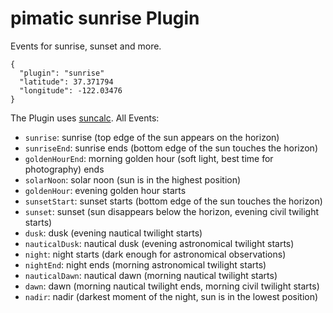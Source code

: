 pimatic sunrise Plugin
=======================

Events for sunrise, sunset and more.

    {
      "plugin": "sunrise"
      "latitude": 37.371794
      "longitude": -122.03476
    }

The Plugin uses [suncalc](https://github.com/mourner/suncalc). All Events:

  * `sunrise`: sunrise (top edge of the sun appears on the horizon)
  * `sunriseEnd`: sunrise ends (bottom edge of the sun touches the horizon)
  * `goldenHourEnd`: morning golden hour (soft light, best time for photography) ends
  * `solarNoon`: solar noon (sun is in the highest position)
  * `goldenHour`: evening golden hour starts
  * `sunsetStart`: sunset starts (bottom edge of the sun touches the horizon)
  * `sunset`: sunset (sun disappears below the horizon, evening civil twilight starts)
  * `dusk`: dusk (evening nautical twilight starts)
  * `nauticalDusk`: nautical dusk (evening astronomical twilight starts)
  * `night`: night starts (dark enough for astronomical observations)
  * `nightEnd`: night ends (morning astronomical twilight starts)
  * `nauticalDawn`: nautical dawn (morning nautical twilight starts)
  * `dawn`: dawn (morning nautical twilight ends, morning civil twilight starts)
  * `nadir`: nadir (darkest moment of the night, sun is in the lowest position)
